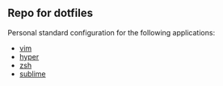 ## Repo for dotfiles

Personal standard configuration for the following applications:

* [vim](http://www.vim.org/download.php)
* [hyper](https://hyper.is/)
* [zsh](http://www.zsh.org/)
* [sublime](https://www.sublimetext.com/3)